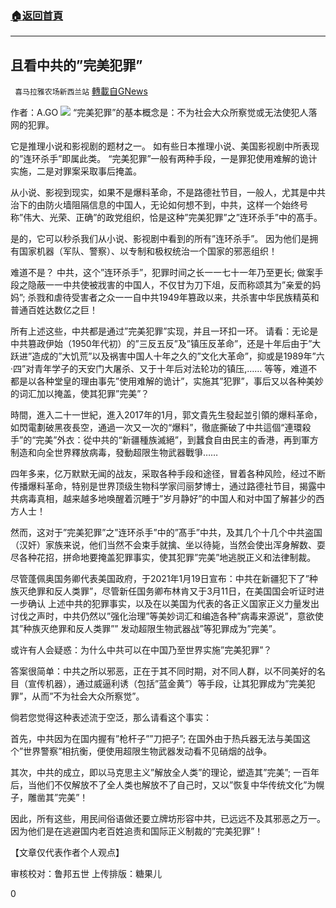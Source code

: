 ###  [:house:返回首頁](https://github.com/ourhimalayas/txt)
---

## 且看中共的&#8221;完美犯罪&#8221;
` 喜马拉雅农场新西兰站` [轉載自GNews](https://gnews.org/zh-hans/971018/)

作者：A.GO
![]()![](https://gnews.org/wp-content/uploads/2021/03/031301.jpg)
“完美犯罪”的基本概念是：不为社会大众所察觉或无法使犯人落网的犯罪。

它是推理小说和影视剧的题材之一。 如有些日本推理小说、美国影视剧中所表现的”连环杀手”即属此类。 “完美犯罪”一般有两种手段，一是罪犯使用难解的诡计实施，二是对罪案采取事后掩盖。

从小说、影视到现实，如果不是爆料革命，不是路德社节目，一般人，尤其是中共治下的由防火墙阻隔信息的中国人，无论如何想不到，中共，这样一个始终号称”伟大、光荣、正确”的政党组织，恰是这种”完美犯罪”之”连环杀手”中的髙手。

是的，它可以秒杀我们从小说、影视剧中看到的所有”连环杀手”。 因为他们是拥有国家机器（军队、警察）、以专制和极权统治一个国家的邪恶组织！

难道不是？ 中共，这个”连环杀手”，犯罪时间之长一一七十一年乃至更长; 做案手段之隐蔽一一中共使被戕害的中国人，不仅甘为刀下俎，反而称颂其为”亲爱的妈妈”; 杀戮和虐待受害者之众一一自中共1949年篡政以来，共杀害中华民族精英和普通百姓达数亿之巨！

所有上述这些，中共都是通过”完美犯罪”实现，并且一环扣一环。 请看：无论是中共篡政伊始（1950年代初）的”三反五反”及”镇压反革命”，还是十年后由于”大跃进”造成的”大饥荒”以及祸害中国人十年之久的”文化大革命”，抑或是1989年”六·四”对青年学子的天安门大屠杀、又于十年后对法轮功的镇压,…… 等等，难道不都是以各种堂皇的理由事先”使用难解的诡计”，实施其”犯罪”，事后又以各种美妙的词汇加以掩盖，使其犯罪”完美”？

時間，進入二十一世紀，進入2017年的1月，郭文貴先生發起並引領的爆料革命，如閃電劃破黑夜長空，通過一次又一次的“爆料”，徹底撕破了中共這個“連環殺手”的“完美”外衣：從中共的“新疆種族滅絕”，到蠶食自由民主的香港，再到軍方制造和向全世界釋放病毒，發動超限生物武器戰爭……

四年多来，亿万默默无闻的战友，采取各种手段和途径，冒着各种风险，经过不断传播爆料革命，特别是世界顶级生物科学家闫丽梦博士，通过路德社节目，揭露中共病毒真相，越来越多地唤醒着沉睡于”岁月静好”的中国人和对中国了解甚少的西方人士！

然而，这对于”完美犯罪”之”连环杀手”中的”髙手”中共，及其几个十几个中共盗国（汉奸）家族来说，他们当然不会束手就擒、坐以待毙，当然会使出浑身解数、耍尽各种花招，拼命地要掩盖犯罪事实，使其犯罪”完美”地逃脱正义和法律制裁。

尽管蓬佩奥国务卿代表美国政府，于2021年1月19日宣布：中共在新疆犯下了”种族灭绝罪和反人类罪”，尽管新任国务卿布林肯又于3月11日，在美国国会听证时进一步确认 上述中共的犯罪事实，以及在以美国为代表的各正义国家正义力量发出讨伐之声时，中共仍然以”强化治理”等美妙词汇和编造各种”病毒来源说”，意欲使其”种族灭绝罪和反人类罪”” 发动超限生物武器战”等犯罪成为”完美”。

或许有人会疑惑：为什么中共可以在中国乃至世界实施”完美犯罪”？

答案很简单：中共之所以邪恶，正在于其不同时期，对不同人群，以不同美好的名目（宣传机器），通过威逼利诱（包括”蓝金黄”）等手段，让其犯罪成为”完美犯罪”，从而”不为社会大众所察觉”。

倘若您觉得这种表述流于空泛，那么请看这个事实：

首先，中共因为在国内握有”枪杆子””刀把子”; 在国外由于热兵器无法与美国这个”世界警察”相抗衡，便使用超限生物武器发动看不见硝烟的战争。

其次，中共的成立，即以马克思主义”解放全人类”的理论，塑造其”完美”; 一百年后，当他们不仅解放不了全人类也解放不了自己时，又以”恢复中华传统文化”为幌子，雕凿其”完美”！

因此，所有这些，用民间俗语做还要立牌坊形容中共，已远远不及其邪恶之万一。 因为他们是在逃避国内老百姓追责和国际正义制裁的”完美犯罪”！

【文章仅代表作者个人观点】

审核校对：鲁邦五世 
上传排版：糖果儿

0
